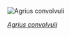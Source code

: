 
![Agrius convolvuli](https://upload.wikimedia.org/wikipedia/commons/thumb/7/71/Convolvulus_hawk-moth_%28Agrius_convolvuli%29_2.jpg/600px-Convolvulus_hawk-moth_%28Agrius_convolvuli%29_2.jpg)

*[Agrius convolvuli](https://wikipedia.org/wiki/File:Convolvulus_hawk-moth_(Agrius_convolvuli)_2.jpg)*

